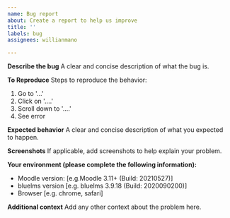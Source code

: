 ```yaml
---
name: Bug report
about: Create a report to help us improve
title: ''
labels: bug
assignees: willianmano

---
```


**Describe the bug**
A clear and concise description of what the bug is.

**To Reproduce**
Steps to reproduce the behavior:
1. Go to '...'
2. Click on '....'
3. Scroll down to '....'
4. See error

**Expected behavior**
A clear and concise description of what you expected to happen.

**Screenshots**
If applicable, add screenshots to help explain your problem.

**Your environment (please complete the following information):**
 - Moodle version: [e.g.Moodle 3.11+ (Build: 20210527)]
 - bluelms version [e.g. bluelms 3.9.18 (Build: 2020090200)]
 - Browser [e.g. chrome, safari]

**Additional context**
Add any other context about the problem here.
